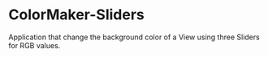 # ColorMaker-Sliders
Application that change the background color of a View using three Sliders for RGB values.
